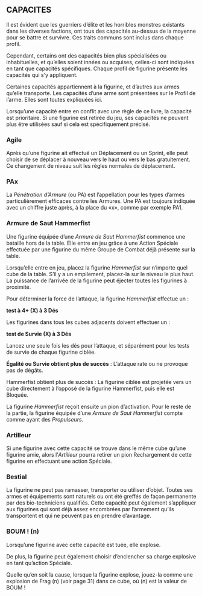 ## CAPACITES

Il est évident que les guerriers d’élite et les horribles monstres existants dans les diverses factions, ont tous des capacités au-dessus de la moyenne pour se battre et survivre. Ces traits communs sont inclus dans chaque profil.

Cependant, certains ont des capacités bien plus spécialisées ou inhabituelles, et qu’elles soient innées ou acquises, celles-ci sont indiquées en tant que capacités spécifiques. Chaque profil de figurine présente les capacités qui s’y appliquent.

Certaines capacités appartiennent à la figurine, et d’autres aux armes qu’elle transporte. Les capacités d’une arme sont présentées sur le Profil de l’arme. Elles sont toutes expliquées ici.

Lorsqu’une capacité entre en conflit avec une règle de ce livre, la capacité est prioritaire. Si une figurine est retirée du jeu, ses capacités ne peuvent plus être utilisées sauf si cela est spécifiquement précisé.

### Agile
Après qu’une figurine ait effectué un Déplacement ou un Sprint, elle peut choisir de se déplacer à nouveau vers le haut ou vers le bas gratuitement. Ce changement de niveau suit les règles normales de déplacement.

### PAx
La _Pénétration d’Armure_ (ou PA) est l’appellation pour les types d’armes particulièrement efficaces contre les Armures. Une PA est toujours indiquée avec un chiffre juste après, à la place du «x», comme par exemple PA1.

### Armure de Saut Hammerfist
Une figurine équipée d’une _Armure de Saut Hammerfist_ commence une bataille hors de la table. Elle entre en jeu grâce à une Action Spéciale effectuée par une figurine du même Groupe de Combat déjà présente sur la table.

Lorsqu’elle entre en jeu, placez la figurine _Hammerfist_ sur n’importe quel cube de la table. S’il y a un empilement, placez-la sur le niveau le plus haut. La puissance de l’arrivée de la figurine peut éjecter toutes les figurines à proximité.

Pour déterminer la force de l’attaque, la figurine _Hammerfist_ effectue un :

**test à 4+ (X) à 3 Dés**

Les figurines dans tous les cubes adjacents doivent effectuer un :

**test de Survie (X) à 3 Dés**

Lancez une seule fois les dés pour l’attaque, et séparément pour les tests de survie de chaque figurine ciblée.

**Égalité ou Survie obtient plus de succès** : L’attaque rate ou ne provoque pas de dégâts.

Hammerfist obtient plus de succès : La figurine ciblée est projetée vers un cube directement à l’opposé de la figurine Hammerfist, puis elle est Bloquée.

La figurine _Hammerfist_ reçoit ensuite un pion d’activation. Pour le reste de la partie, la figurine équipée d’une _Armure de Saut Hammerfist_ compte comme ayant des _Propulseurs_.

### Artilleur
Si une figurine avec cette capacité se trouve dans le même cube qu’une figurine amie, alors l’_Artilleur_ pourra retirer un pion Rechargement de cette figurine en effectuant une action Spéciale.

### Bestial
La figurine ne peut pas ramasser, transporter ou utiliser d’objet. Toutes ses armes et équipements sont naturels ou ont été greffés de façon permanente par des bio-techniciens qualifiés. Cette capacité peut également s’appliquer aux figurines qui sont déjà assez encombrées par l’armement qu’ils transportent et qui ne peuvent pas en prendre d’avantage.

### BOUM ! (n)
Lorsqu’une figurine avec cette capacité est tuée, elle explose.

De plus, la figurine peut également choisir d’enclencher sa charge explosive en tant qu’action Spéciale.

Quelle qu’en soit la cause, lorsque la figurine explose, jouez-la comme une explosion de Frag (n) (voir page 31) dans ce cube, où (n) est la valeur de BOUM !

